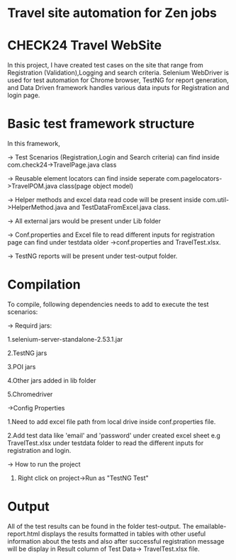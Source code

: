 # Travel site automation for Zen jobs

# CHECK24 Travel WebSite

In this project, I have created test cases on the site that range from Registration (Validation),Logging and search criteria. 
Selenium WebDriver is used for test automation for Chrome browser, TestNG for report generation, and Data Driven framework handles 
various data inputs for Registration and login page.

# Basic test framework structure

In this framework, 

-> Test Scenarios (Registration,Login and Search criteria) can find inside com.check24->TravelPage.java class

-> Reusable element locators can find inside seperate com.pagelocators->TravelPOM.java class(page object model)

-> Helper methods and excel data read code will be present inside com.util->HelperMethod.java and TestDataFromExcel.java class.

-> All external jars would be present under Lib folder

-> Conf.properties and Excel file to read different inputs for registration page can find under testdata older ->conf.properties
       and TravelTest.xlsx.
    
-> TestNG reports will be present under test-output folder.    

# Compilation
To compile, following dependencies needs to add to execute the test scenarios:

-> Requird jars:

   1.selenium-server-standalone-2.53.1.jar

   2.TestNG jars

   3.POI jars

   4.Other jars added in lib folder

   5.Chromedriver


->Config Properties

   1.Need to add excel file path from local drive inside conf.properties file.

   2.Add test data like 'email' and 'password' under created excel sheet e.g 
     TravelTest.xlsx under testdata folder to read the different inputs for registration and login.
  
  
-> How to run the project
   1. Right click on project->Run as "TestNG Test"

# Output
All of the test results can be found in the folder test-output. The emailable-report.html displays the results formatted in tables with other useful information about the tests
and also after successful registration message will be display in Result column of Test Data-> TravelTest.xlsx file.
